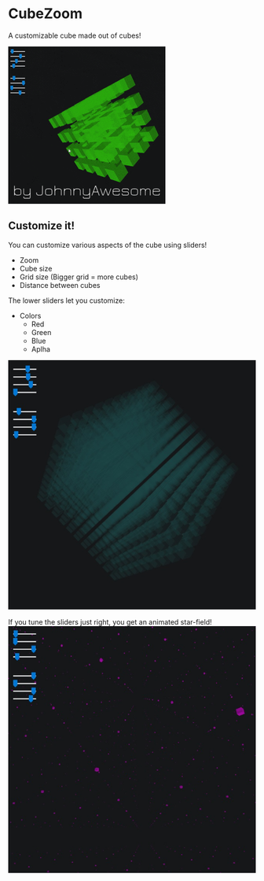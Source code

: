# CubeZoom
A customizable cube made out of cubes!

![CubeZoom](https://raw.githubusercontent.com/johnnyawesome/CubeZoom/master/CubeZoom/DemoImages/P5JS%20Tutorial%20CubeZoom.gif)

## Customize it!

You can customize various aspects of the cube using sliders!

- Zoom
- Cube size
- Grid size (Bigger grid = more cubes)
- Distance between cubes

The lower sliders let you customize:

- Colors
  - Red
  - Green
  - Blue
  - Aplha

![CubeZoom](https://raw.githubusercontent.com/johnnyawesome/CubeZoom/master/CubeZoom/DemoImages/P5JS%20Tutorial%20Cube%20Zoom%201.jpg)

If you tune the sliders just right, you get an animated star-field!
![CubeZoom](
https://raw.githubusercontent.com/johnnyawesome/CubeZoom/master/CubeZoom/DemoImages/P5JS%20Tutorial%20Cube%20Zoom%202%20Stars.jpg)
